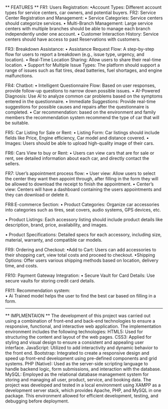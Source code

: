 ** FEATURES **
FR1: Users Registration:
•Account Types: Different account types for service centers, car owners, and potential buyers.
FR2: Service Center Registration and Management:
• Service Categories: Service centers should categorize services.
• Multi-Branch Management: Large service centers with multiple branches should be able to manage each branch independently under one account.
• Customer Interaction History: Service centers should have access to past Reservations with customers.

FR3: Breakdown Assistance:
• Assistance Request Flow: A step-by-step flow for users to report a breakdown (e.g., issue type, urgency, and location).
• Real-Time Location Sharing: Allow users to share their real-time location.
• Support for Multiple Issue Types: The platform should support a range of issues such as flat tires, dead batteries, fuel shortages, and engine malfunctions.

FR4: Chatbot:
• Intelligent Questionnaire Flow: Based on user responses, provide follow-up questions to narrow down possible issues.
• AI-Powered Diagnosis:  Use AI to analyze common car problems based on the symptoms entered in the questionnaire.
• Immediate Suggestions: Provide real-time suggestions for possible causes and repairs after the questionnaire is completed. 
• Car recommendation: based on the environment and family members the recommendation system recommend the type of car that will be suitable.

FR5: Car Listing for Sale or Rent:
• Listing Form: Car listings should include fields like Price, Engine efficiency, Car model and distance covered.
• Images: Users should be able to upload high-quality image of their cars.

FR6: Cars View to buy or Rent:
• Users can view cars that are for sale or rent, see detailed information about each car, and directly contact the sellers.

FR7: User’s appointment process flow:
• User view: Allow users to select the center they want then appoint through, after filling in the form they will be allowed to download the receipt to finish the appointment.
• Center’s view: Centers will have a dashboard containing the users appointments and they can download or delete it.

FR8:E-commerce Section:
• Product Categories: Organize car accessories into categories such as tires, seat covers, audio systems, GPS devices, etc.

• Product Listings: Each accessory listing should include product details like description, brand, price, availability, and images.

• Product Specifications: Detailed specs for each accessory, including size, material, warranty, and compatible car models.

FR9: Ordering and Checkout:
•Add to Cart: Users can add accessories to their shopping cart, view total costs and proceed to checkout.
•Shipping Options: Offer users various shipping methods based on location, delivery time, and costs. 

FR10: Payment Gateway Integration:
• Secure Vault for Card Details: Use secure vaults for storing credit card details.

FR11: Recommendation system:  
•	Ai Trained model helps the user to find the best car based on filling in a form.

--------------------------------------------------------------------------------------------------------

** IMPLMENTAION ** 
The development of this project was carried out using a combination of front-end and back-end technologies to ensure a responsive, functional, and interactive web application. The implementation environment includes the following technologies:
HTML5: Used for structuring the content and layout of the web pages.
CSS3: Applied for styling and visual design to ensure a consistent and appealing user interface.
JavaScript: Utilized to add interactivity and dynamic behavior to the front end.
Bootstrap: Integrated to create a responsive design and speed up front-end development using pre-defined components and grid systems.
PHP (Native): Used as the server-side scripting language to handle backend logic, form submissions, and interaction with the database.
MySQL: Employed as the relational database management system for storing and managing all user, product, service, and booking data.
The project was developed and tested in a local environment using XAMPP as a development server stack, which provides Apache, PHP, and MySQL in one package. This environment allowed for efficient development, testing, and debugging before deployment.




